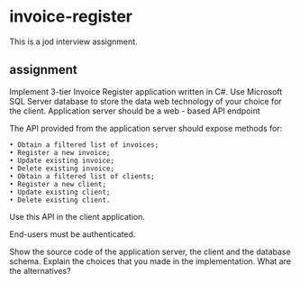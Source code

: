 # invoice-register
This is a jod interview assignment.

## assignment

Implement 3-tier Invoice Register application written in C#. Use Microsoft SQL Server database to store the data web technology of your choice for the client. Application server should be а web - based API endpoint

The API provided from the application server should expose methods for:

	• Obtain a filtered list of invoices;
	• Register a new invoice;
	• Update existing invoice;
	• Delete existing invoice;
	• Obtain a filtered list of clients;
	• Register a new client;
	• Update existing client;
	• Delete existing client.

Use this API in the client application.

End-users must be authenticated.

Show the source code of the application server, the client and the database schema. Explain the choices that you made in the implementation. What are the alternatives?
